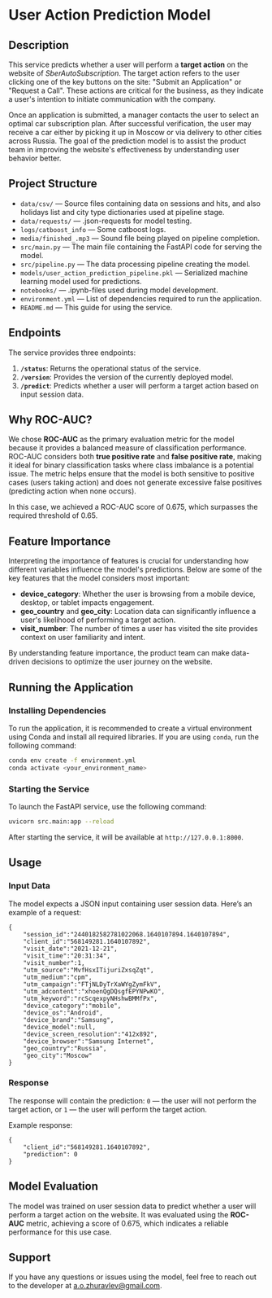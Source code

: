 # User Action Prediction Model

## Description

  
This service predicts whether a user will perform a **target action** on the website of *SberAutoSubscription*. The target action refers to the user clicking one of the key buttons on the site: "Submit an Application" or "Request a Call". These actions are critical for the business, as they indicate a user's intention to initiate communication with the company. 

Once an application is submitted, a manager contacts the user to select an optimal car subscription plan. After successful verification, the user may receive a car either by picking it up in Moscow or via delivery to other cities across Russia. The goal of the prediction model is to assist the product team in improving the website's effectiveness by understanding user behavior better.

## Project Structure

- `data/csv/` — Source files containing data on sessions and hits, and also holidays list and city type dictionaries used at pipeline stage.
- `data/requests/` — .json-requests for model testing.
- `logs/catboost_info` — Some catboost logs.
- `media/finished_.mp3` — Sound file being played on pipeline completion.
- `src/main.py` — The main file containing the FastAPI code for serving the model.
- `src/pipeline.py` — The data processing pipeline creating the model.
- `models/user_action_prediction_pipeline.pkl` — Serialized machine learning model used for predictions.
- `notebooks/` — .ipynb-files used during model development.
- `environment.yml` — List of dependencies required to run the application.
- `README.md` — This guide for using the service.

## Endpoints 
The service provides three endpoints: 
1. **`/status`**: Returns the operational status of the service. 
2. **`/version`**: Provides the version of the currently deployed model. 
3. **`/predict`**: Predicts whether a user will perform a target action based on input session data.

## Why ROC-AUC?

We chose **ROC-AUC** as the primary evaluation metric for the model because it provides a balanced measure of classification performance. ROC-AUC considers both **true positive rate** and **false positive rate**, making it ideal for binary classification tasks where class imbalance is a potential issue. The metric helps ensure that the model is both sensitive to positive cases (users taking action) and does not generate excessive false positives (predicting action when none occurs).

In this case, we achieved a ROC-AUC score of 0.675, which surpasses the required threshold of 0.65.

## Feature Importance

Interpreting the importance of features is crucial for understanding how different variables influence the model's predictions. Below are some of the key features that the model considers most important:

- **device_category**: Whether the user is browsing from a mobile device, desktop, or tablet impacts engagement.
- **geo_country** and **geo_city**: Location data can significantly influence a user's likelihood of performing a target action.
- **visit_number**: The number of times a user has visited the site provides context on user familiarity and intent.

By understanding feature importance, the product team can make data-driven decisions to optimize the user journey on the website.

## Running the Application

### Installing Dependencies

To run the application, it is recommended to create a virtual environment using Conda and install all required libraries. If you are using `conda`, run the following command:
  
```bash
conda env create -f environment.yml
conda activate <your_environment_name>
```

### Starting the Service

To launch the FastAPI service, use the following command:

```bash
uvicorn src.main:app --reload
```

After starting the service, it will be available at `http://127.0.0.1:8000`.


## Usage

### Input Data

The model expects a JSON input containing user session data. Here’s an example of a request:

```
{
	"session_id":"2440182582781022068.1640107894.1640107894",
	"client_id":"568149281.1640107892",
	"visit_date":"2021-12-21",
	"visit_time":"20:31:34",
	"visit_number":1,
	"utm_source":"MvfHsxITijuriZxsqZqt",
	"utm_medium":"cpm",
	"utm_campaign":"FTjNLDyTrXaWYgZymFkV",
	"utm_adcontent":"xhoenQgDQsgfEPYNPwKO",
	"utm_keyword":"rcScqexpyNHshwBMMfPx",
	"device_category":"mobile",
	"device_os":"Android",
	"device_brand":"Samsung",
	"device_model":null,
	"device_screen_resolution":"412x892",
	"device_browser":"Samsung Internet",
	"geo_country":"Russia",
	"geo_city":"Moscow"
}
```

### Response

The response will contain the prediction: `0` — the user will not perform the target action, or `1` — the user will perform the target action.

Example response:
```
{
	"client_id":"568149281.1640107892",
	"prediction": 0
}
```


## Model Evaluation

The model was trained on user session data to predict whether a user will perform a target action on the website. It was evaluated using the **ROC-AUC** metric, achieving a score of 0.675, which indicates a reliable performance for this use case.

## Support

If you have any questions or issues using the model, feel free to reach out to the developer at a.o.zhuravlev@gmail.com.
